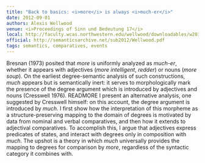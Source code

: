 ```yaml
---
title: "Back to basics: <i>more</i> is always <i>much-er</i>"
date: 2012-09-01
authors: Alexis Wellwood
venue: <i>Proceedings of Sinn und Bedeutung 17</i>
local: http://faculty.wcas.northwestern.edu/wellwood/downloadables/w2012sub.pdf
official: http://semanticsarchive.net/sub2012/Wellwood.pdf
tags: semantics, comparatives, events
---
```


Bresnan (1973) posited that *more* is uniformly analyzed as *much-er*, whether it appears
with adjectives (*more intelligent*, *redder*) or nouns (*more soup*).  On the earliest degree-semantic
analysis of such constructions, *much*
appears but is semantically inert: it serves to morphologically
mark the presence of the degree argument which is introduced by adjectives and nouns (Cresswell
1976). READMORE  I present an alternative analysis, one suggested by Cresswell himself: on this account, the
degree argument is introduced by
*much*.  I first show how the interpretation of this morpheme as
a structure-preserving mapping to the domain of degrees is motivated by data from nominal and
verbal comparatives,  and then how it extends to adjectival comparatives.  To accomplish this,  I
argue that adjectives express predicates of states, and interact with degrees only in composition with
*much*.   The  upshot is  a  theory in  which
*much*
universally  provides the  mapping  to degrees  for
comparison by
*more*, regardless of the syntactic category it combines with.

